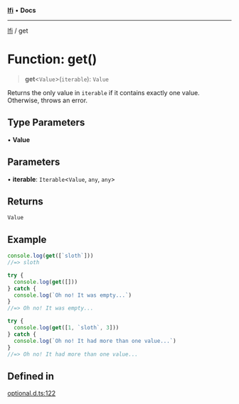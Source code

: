[**lfi**](../readme.md) • **Docs**

---

[lfi](../globals.md) / get

# Function: get()

> **get**\<`Value`\>(`iterable`): `Value`

Returns the only value in `iterable` if it contains exactly one value.
Otherwise, throws an error.

## Type Parameters

• **Value**

## Parameters

• **iterable**: `Iterable`\<`Value`, `any`, `any`\>

## Returns

`Value`

## Example

```js
console.log(get([`sloth`]))
//=> sloth

try {
  console.log(get([]))
} catch {
  console.log(`Oh no! It was empty...`)
}
//=> Oh no! It was empty...

try {
  console.log(get([1, `sloth`, 3]))
} catch {
  console.log(`Oh no! It had more than one value...`)
}
//=> Oh no! It had more than one value...
```

## Defined in

[optional.d.ts:122](https://github.com/TomerAberbach/lfi/blob/c9ef1bf4d1040d7f49c52b70b358c019e55f524d/src/operations/optional.d.ts#L122)
